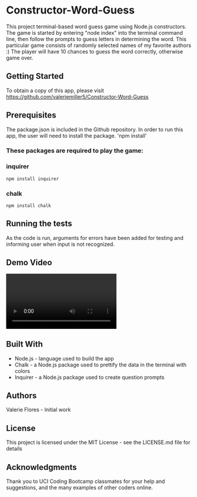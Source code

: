 # Constructor-Word-Guess
This project terminal-based word guess game using Node.js constructors.  The game is started by entering "node index" into the terminal command line, then follow the prompts to guess letters in determining the word.  This particular game consists of randomly selected names of my favorite authors :)  The player will have 10 chances to guess the word correctly, otherwise game over.

## Getting Started
To obtain a copy of this app, please visit https://github.com/valeriemiller5/Constructor-Word-Guess 

## Prerequisites
The package.json is included in the Github repository.  In order to run this app, the user will need to install the package.
'npm install'

### These packages are required to play the game:
### inquirer
`npm install inquirer`
### chalk
`npm install chalk`

## Running the tests
As the code is run, arguments for errors have been added for testing and informing user when input is not recognized.

## Demo Video
![](./images/constructor_demo.mp4)

## Built With
* Node.js - language used to build the app
* Chalk - a Node.js package used to prettify the data in the terminal with colors
* Inquirer - a Node.js package used to create question prompts

## Authors
Valerie Flores - Initial work

## License
This project is licensed under the MIT License - see the LICENSE.md file for details

## Acknowledgments
Thank you to UCI Coding Bootcamp classmates for your help and suggestions, and the many examples of other coders online.